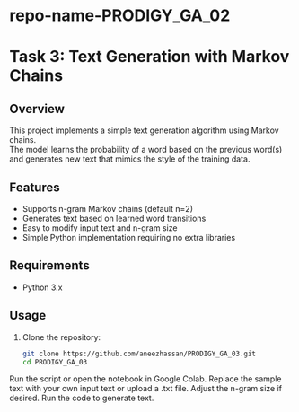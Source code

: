 # repo-name-PRODIGY_GA_02
# Task 3: Text Generation with Markov Chains

## Overview
This project implements a simple text generation algorithm using Markov chains.  
The model learns the probability of a word based on the previous word(s) and generates new text that mimics the style of the training data.

## Features
- Supports n-gram Markov chains (default n=2)
- Generates text based on learned word transitions
- Easy to modify input text and n-gram size
- Simple Python implementation requiring no extra libraries

## Requirements
- Python 3.x

## Usage
1. Clone the repository:
   ```bash
   git clone https://github.com/aneezhassan/PRODIGY_GA_03.git
   cd PRODIGY_GA_03
Run the script or open the notebook in Google Colab.
Replace the sample text with your own input text or upload a .txt file.
Adjust the n-gram size if desired.
Run the code to generate text.
